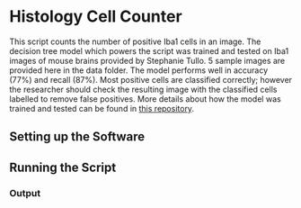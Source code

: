 # Histology Cell Counter
This script counts the number of positive Iba1 cells in an image. The decision tree model which powers the script was trained and tested on Iba1 images of mouse brains provided by Stephanie Tullo. 5 sample images are provided here in the data folder. The model performs well in accuracy (77%) and recall (87%). Most positive cells are classified correctly; however the researcher should check the resulting image with the classified cells labelled to remove false positives. More details about how the model was trained and tested can be found in [this repository](https://github.com/amyhynes/ihc-ml).

## Setting up the Software

## Running the Script

### Output
